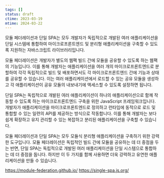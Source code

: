 ```yaml
---
tags: []
status: draft
ctime: 2023-03-19
mtime: 2024-03-22
---
```


모듈 페더레이션과 단일 SPA는 모두 개발자가 독립적으로 개발된 여러 애플리케이션을 단일 시스템에 통합하여 마이크로프론트엔드 및 분리형 애플리케이션을 구축할 수 있도록 지원하는 자바스크립트 라이브러리입니다.

모듈 페더레이션은 개발자가 별도의 웹팩 빌드 간에 모듈을 공유할 수 있도록 하는 웹팩의 기능입니다. 이를 통해 개발자는 애플리케이션을 여러 개의 마이크로프론트엔드로 분할하여 각각 독립적으로 빌드 및 배포하면서도 각 마이크로프론트엔드 간에 기능과 상태를 공유할 수 있습니다. 이는 여러 애플리케이션에서 로드할 수 있는 공유 모듈을 생성하고 각 애플리케이션이 공유 모듈의 내보내기에 액세스할 수 있도록 설정하면 됩니다.

단일 SPA는 독립적으로 개발된 여러 애플리케이션이 하나의 애플리케이션으로 함께 작동할 수 있도록 하는 마이크로프론트엔드 구축을 위한 JavaScript 프레임워크입니다. 개발자가 애플리케이션을 마이크로프론트엔드로 정의하고 런타임에 동적으로 로드 및 통합할 수 있는 일련의 API를 제공하는 방식으로 작동합니다. 이를 통해 개발자는 보다 쉽게 확장하고 유지 관리할 수 있는 복잡하고 분리된 애플리케이션을 구축할 수 있습니다.

모듈 페더레이션과 단일 SPA는 모두 모듈식 분리형 애플리케이션을 구축하기 위한 강력한 도구입니다. 모듈 페더레이션은 독립적인 빌드 간에 모듈을 공유하는 데 더 중점을 두는 반면, 단일 SPA는 독립적으로 개발된 여러 애플리케이션을 단일 시스템으로 통합하는 데 더 중점을 둡니다. 하지만 이 두 가지를 함께 사용하면 더욱 강력하고 유연한 애플리케이션을 만들 수 있습니다.

https://module-federation.github.io/
https://single-spa.js.org/